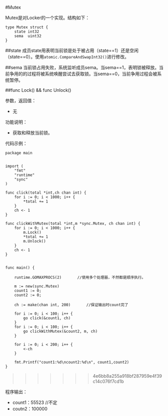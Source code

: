 #Mutex

Mutex是对Locker的一个实现。结构如下：

	type Mutex struct {
		state int32
		sema  uint32
	}
	
##state
成员state用表明当前锁是处于被占用（state==1）还是空闲（state==0）。使用`atomic.CompareAndSwapInt32()`进行修改。



##sema
当前锁占用失败，系统监听成员sema。当sema==1，表明锁被释放。当前争用的的过程将被系统唤醒尝试去获取锁。当sema==0，当前争用过程会被系统暂停。



##func Lock() && func Unlock()

参数，返回值：

- 无
	
功能说明：

- 获取和释放当前锁。

代码示例：


	package main


	import (
    	"fmt"
    	"runtime"
    	"sync"
	)

	func click(total *int,ch chan int) {
    	for i := 0; i < 1000; i++ {
        	*total += 1
    	}
    	ch <- 1
	}

	func clickWithMutex(total *int,m *sync.Mutex, ch chan int) {
    	for i := 0; i < 1000; i++ {
        	m.Lock()
        	*total += 1
        	m.Unlock()
    	}
    	ch <- 1
	}


	func main() {

    	runtime.GOMAXPROCS(2)		//使用多个处理器，不然都是顺序执行。

    	m := new(sync.Mutex)
    	count1 := 0;
    	count2 := 0;

    	ch := make(chan int, 200)		//保证输出时count完了

    	for i := 0; i < 100; i++ {
        	go click(&count1, ch)
    	}
    	for i := 0; i < 100; i++ {
        	go clickWithMutex(&count2, m, ch)
    	}

    	for i := 0; i < 200; i++ {
        	<-ch
    	}

    	fmt.Printf("count1:%d\ncount2:%d\n", count1,count2)
	}
>>>>>>> 4e6bb8a255a918bf287959e4f39c14c076f7cd1b

</code></pre>

程序输出：

- count1：55523		//不定
- coutn2：100000
